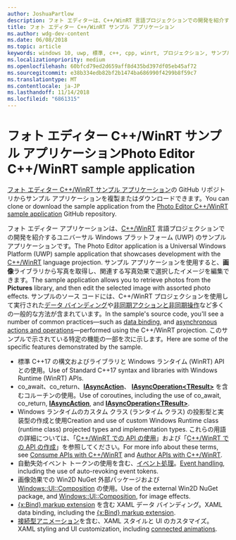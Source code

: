 ```yaml
---
author: JoshuaPartlow
description: フォト エディターは、C++/WinRT 言語プロジェクションでの開発を紹介する UWP のサンプル アプリケーションです。 サンプル アプリケーションを使用すると、画像ライブラリから写真を取得し、関連する写真効果で選択したイメージを編集できます。
title: フォト エディター C++/WinRT サンプル アプリケーション
ms.author: wdg-dev-content
ms.date: 06/08/2018
ms.topic: article
keywords: windows 10, uwp, 標準, c++, cpp, winrt, プロジェクション, サンプル, アプリケーション, フォト, エディター
ms.localizationpriority: medium
ms.openlocfilehash: 60bfcd79ed2d659aff8d435bd397df05eb45af72
ms.sourcegitcommit: e38b334edb82bf2b1474ba686990f4299b8f59c7
ms.translationtype: MT
ms.contentlocale: ja-JP
ms.lasthandoff: 11/14/2018
ms.locfileid: "6861315"
---
```

# <a name="photo-editor-cwinrt-sample-application"></a><span data-ttu-id="e51e1-105">フォト エディター C++/WinRT サンプル アプリケーション</span><span class="sxs-lookup"><span data-stu-id="e51e1-105">Photo Editor C++/WinRT sample application</span></span>
<span data-ttu-id="e51e1-106">[フォト エディター C++/WinRT サンプル アプリケーション](https://github.com/Microsoft/Windows-appsample-photo-editor)の GitHub リポジトリからサンプル アプリケーションを複製またはダウンロードできます。</span><span class="sxs-lookup"><span data-stu-id="e51e1-106">You can clone or download the sample application from the [Photo Editor C++/WinRT sample application](https://github.com/Microsoft/Windows-appsample-photo-editor) GitHub repository.</span></span>

<span data-ttu-id="e51e1-107">フォト エディター アプリケーションは、[C++/WinRT](intro-to-using-cpp-with-winrt.md) 言語プロジェクションでの開発を紹介するユニバーサル Windows プラットフォーム (UWP) のサンプル アプリケーションです。</span><span class="sxs-lookup"><span data-stu-id="e51e1-107">The Photo Editor application is a Universal Windows Platform (UWP) sample application that showcases development with the [C++/WinRT](intro-to-using-cpp-with-winrt.md) language projection.</span></span> <span data-ttu-id="e51e1-108">サンプル アプリケーションを使用すると、**画像**ライブラリから写真を取得し、関連する写真効果で選択したイメージを編集できます。</span><span class="sxs-lookup"><span data-stu-id="e51e1-108">The sample application allows you to retrieve photos from the **Pictures** library, and then edit the selected image with assorted photo effects.</span></span> <span data-ttu-id="e51e1-109">サンプルのソース コードには、C++/WinRT プロジェクションを使用して実行された[データ バインディング](binding-property.md)や[非同期アクションと非同期操作](concurrency.md)など多くの一般的な方法が含まれています。</span><span class="sxs-lookup"><span data-stu-id="e51e1-109">In the sample's source code, you'll see a number of common practices&mdash;such as [data binding](binding-property.md), and [asynchronous actions and operations](concurrency.md)&mdash;performed using the C++/WinRT projection.</span></span> <span data-ttu-id="e51e1-110">このサンプルで示されている特定の機能の一部を次に示します。</span><span class="sxs-lookup"><span data-stu-id="e51e1-110">Here are some of the specific features demonstrated by the sample.</span></span>
    
- <span data-ttu-id="e51e1-111">標準 C++17 の構文およびライブラリと Windows ランタイム (WinRT) API との使用。</span><span class="sxs-lookup"><span data-stu-id="e51e1-111">Use of Standard C++17 syntax and libraries with Windows Runtime (WinRT) APIs.</span></span>
- <span data-ttu-id="e51e1-112">co_await、co_return、[**IAsyncAction**](/uwp/api/windows.foundation.iasyncaction)、 [**IAsyncOperation&lt;TResult&gt;**](/uwp/api/windows.foundation.iasyncoperation_tresult_) を含むコルーチンの使用。</span><span class="sxs-lookup"><span data-stu-id="e51e1-112">Use of coroutines, including the use of co_await, co_return, [**IAsyncAction**](/uwp/api/windows.foundation.iasyncaction), and [**IAsyncOperation&lt;TResult&gt;**](/uwp/api/windows.foundation.iasyncoperation_tresult_).</span></span>
- <span data-ttu-id="e51e1-113">Windows ランタイムのカスタム クラス (ランタイム クラス) の投影型と実装型の作成と使用</span><span class="sxs-lookup"><span data-stu-id="e51e1-113">Creation and use of custom Windows Runtime class (runtime class) projected types and implementation types.</span></span> <span data-ttu-id="e51e1-114">これらの用語の詳細については、「[C++/WinRT での API の使用](consume-apis.md)」および「[C++/WinRT での API の作成](author-apis.md)」を参照してください。</span><span class="sxs-lookup"><span data-stu-id="e51e1-114">For more info about these terms, see [Consume APIs with C++/WinRT](consume-apis.md) and [Author APIs with C++/WinRT](author-apis.md).</span></span>
- <span data-ttu-id="e51e1-115">自動失効イベント トークンの使用を含む、[イベント処理](handle-events.md)。</span><span class="sxs-lookup"><span data-stu-id="e51e1-115">[Event handling](handle-events.md), including the use of auto-revoking event tokens.</span></span>
- <span data-ttu-id="e51e1-116">画像効果での Win2D NuGet 外部パッケージおよび [Windows::UI::Composition](/uwp/api/windows.ui.composition) の使用。</span><span class="sxs-lookup"><span data-stu-id="e51e1-116">Use of the external Win2D NuGet package, and [Windows::UI::Composition](/uwp/api/windows.ui.composition), for image effects.</span></span>
- <span data-ttu-id="e51e1-117">[{x:Bind} markup extension](https://docs.microsoft.com/windows/uwp/xaml-platform/x-bind-markup-extension) を含む XAML データ バインディング。</span><span class="sxs-lookup"><span data-stu-id="e51e1-117">XAML data binding, including the [{x:Bind} markup extension](https://docs.microsoft.com/windows/uwp/xaml-platform/x-bind-markup-extension).</span></span>
- <span data-ttu-id="e51e1-118">[接続型アニメーション](../design/motion/connected-animation.md)を含む、XAML スタイルと UI のカスタマイズ。</span><span class="sxs-lookup"><span data-stu-id="e51e1-118">XAML styling and UI customization, including [connected animations](../design/motion/connected-animation.md).</span></span>
